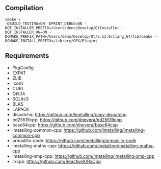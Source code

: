 ## Compilation 

    cmake \
    -DBUILD_TESTING=ON -DPRINT_DEBUG=ON -DQT_INSTALLER_PREFIX=/Users/denn/Develop/QtInstaller -DQT_INSTALLER_ON=ON -DCMAKE_PREFIX_PATH=/Users/denn/Develop/Qt/5.13.0/clang_64/lib/cmake -DCMAKE_INSTALL_PREFIX=/Library/OFX/Plugins

## Requirements  

- PkgConfig
- EXPAT
- ZLIB 
- Iconv
- CURL
- Qt5.14
- SQLite3
- BLAS
- LAPACK
- dispatchq: https://github.com/imetalling/capy-dispatchq
- ed25519cpp: https://github.com/dnevera/ed25519cpp
- base64cpp: https://github.com/dnevera/base64cpp
- imetalling-common-cpp: https://github.com/imetalling/imetalling-common-cpp
- armadillo-code: https://github.com/imetalling/armadillo-code
- imetalling-maths-cpp: https://github.com/imetalling/imetalling-maths-cpp 
- imetalling-xmp-cpp: https://github.com/imetalling/imetalling-xmp-cpp
- rxcpp: https://github.com/ReactiveX/RxCpp
  
